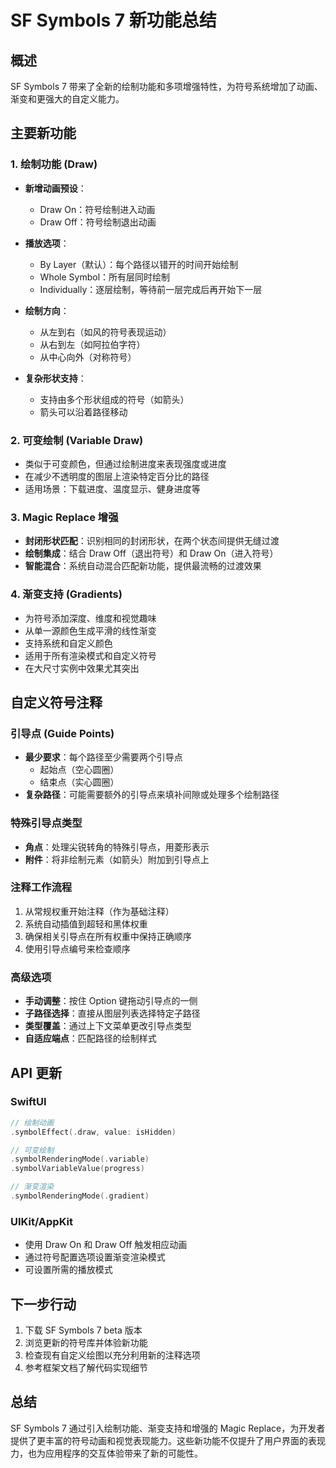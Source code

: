 # SF Symbols 7 新功能总结

## 概述
SF Symbols 7 带来了全新的绘制功能和多项增强特性，为符号系统增加了动画、渐变和更强大的自定义能力。

## 主要新功能

### 1. 绘制功能 (Draw)
- **新增动画预设**：
  - Draw On：符号绘制进入动画
  - Draw Off：符号绘制退出动画
  
- **播放选项**：
  - By Layer（默认）：每个路径以错开的时间开始绘制
  - Whole Symbol：所有层同时绘制
  - Individually：逐层绘制，等待前一层完成后再开始下一层

- **绘制方向**：
  - 从左到右（如风的符号表现运动）
  - 从右到左（如阿拉伯字符）
  - 从中心向外（对称符号）

- **复杂形状支持**：
  - 支持由多个形状组成的符号（如箭头）
  - 箭头可以沿着路径移动

### 2. 可变绘制 (Variable Draw)
- 类似于可变颜色，但通过绘制进度来表现强度或进度
- 在减少不透明度的图层上渲染特定百分比的路径
- 适用场景：下载进度、温度显示、健身进度等

### 3. Magic Replace 增强
- **封闭形状匹配**：识别相同的封闭形状，在两个状态间提供无缝过渡
- **绘制集成**：结合 Draw Off（退出符号）和 Draw On（进入符号）
- **智能混合**：系统自动混合匹配新功能，提供最流畅的过渡效果

### 4. 渐变支持 (Gradients)
- 为符号添加深度、维度和视觉趣味
- 从单一源颜色生成平滑的线性渐变
- 支持系统和自定义颜色
- 适用于所有渲染模式和自定义符号
- 在大尺寸实例中效果尤其突出

## 自定义符号注释

### 引导点 (Guide Points)
- **最少要求**：每个路径至少需要两个引导点
  - 起始点（空心圆圈）
  - 结束点（实心圆圈）
- **复杂路径**：可能需要额外的引导点来填补间隙或处理多个绘制路径

### 特殊引导点类型
- **角点**：处理尖锐转角的特殊引导点，用菱形表示
- **附件**：将非绘制元素（如箭头）附加到引导点上

### 注释工作流程
1. 从常规权重开始注释（作为基础注释）
2. 系统自动插值到超轻和黑体权重
3. 确保相关引导点在所有权重中保持正确顺序
4. 使用引导点编号来检查顺序

### 高级选项
- **手动调整**：按住 Option 键拖动引导点的一侧
- **子路径选择**：直接从图层列表选择特定子路径
- **类型覆盖**：通过上下文菜单更改引导点类型
- **自适应端点**：匹配路径的绘制样式

## API 更新

### SwiftUI
```swift
// 绘制动画
.symbolEffect(.draw, value: isHidden)

// 可变绘制
.symbolRenderingMode(.variable)
.symbolVariableValue(progress)

// 渐变渲染
.symbolRenderingMode(.gradient)
```

### UIKit/AppKit
- 使用 Draw On 和 Draw Off 触发相应动画
- 通过符号配置选项设置渐变渲染模式
- 可设置所需的播放模式

## 下一步行动
1. 下载 SF Symbols 7 beta 版本
2. 浏览更新的符号库并体验新功能
3. 检查现有自定义绘图以充分利用新的注释选项
4. 参考框架文档了解代码实现细节

## 总结
SF Symbols 7 通过引入绘制功能、渐变支持和增强的 Magic Replace，为开发者提供了更丰富的符号动画和视觉表现能力。这些新功能不仅提升了用户界面的表现力，也为应用程序的交互体验带来了新的可能性。